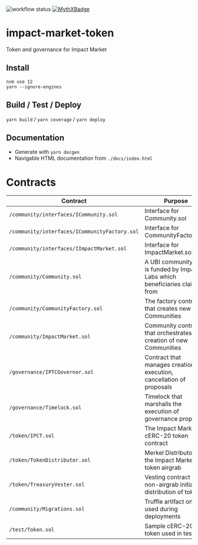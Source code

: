 ![workflow status](https://github.com/keyko-io/impact-market-token/workflows/Build/badge.svg)
[![MythXBadge](https://badgen.net/https/api.mythx.io/v1/projects/0b74321a-7ca9-4979-a4d1-ab7211fcc1c3/badge/data?cache=300&icon=https://raw.githubusercontent.com/ConsenSys/mythx-github-badge/main/logo_white.svg)](https://docs.mythx.io/dashboard/github-badges)
# impact-market-token
Token and governance for Impact Market
## Install
```
nvm use 12
yarn --ignore-engines
``` 
## Build / Test / Deploy
`yarn build` / `yarn coverage` / `yarn deploy`
## Documentation
* Generate with `yarn docgen`
* Navigable HTML documentation from `./docs/index.html`

# Contracts

| Contract                                     | Purpose                                                                       | Source
|----------------------------------------------|-------------------------------------------------------------------------------| ------------------------------------- |
| `/community/interfaces/ICommunity.sol`       | Interface for Community.sol                                                   |                                       |
| `/community/interfaces/ICommunityFactory.sol`| Interface for CommunityFactory.sol                                            |                                       |
| `/community/interfaces/IImpactMarket.sol`    | Interface for ImpactMarket.sol                                                |                                       |
| `/community/Community.sol`                   | A UBI community that is funded by Impact Labs which beneficiaries claim from  |                                       |
| `/community/CommunityFactory.sol`            | The factory contract that creates new Communities                             |                                       |
| `/community/ImpactMarket.sol`                | Community controller that orchestrates creation of new Communities            |                                       |
| `/governance/IPTCGovernor.sol`               | Contract that manages creation, execution, cancellation of proposals          |                                       |
| `/governance/Timelock.sol`                   | Timelock that marshalls the execution of governance proposals                 |                                       |
| `/token/IPCT.sol`                            | The Impact Markets cERC-20 token contract                                     |                                       |
| `/token/TokenDistributor.sol`                | Merkel Distributor for the Impact Markets token airgrab                       |                                       |
| `/token/TreasuryVester.sol`                  | Vesting contract for non-airgrab initial distribution of tokens               |                                       |
| `/community/Migrations.sol`                  | Truffle artifact only used during deployments                                 |                                       |
| `/test/Token.sol`                            | Sample cERC-20 token used in test only                                        |                                       |
